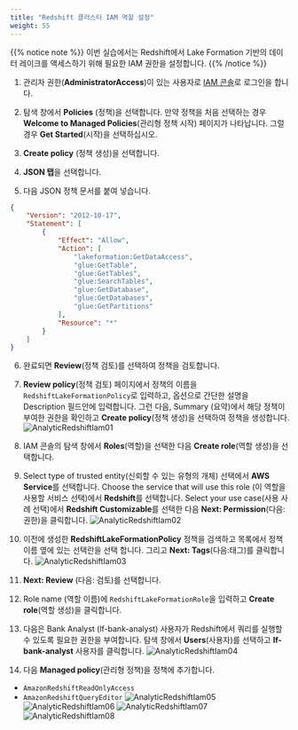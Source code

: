 ```yaml
---
title: "Redshift 클러스터 IAM 역할 설정"
weight: 55
---
```


{{% notice note %}}
이번 실습에서는 Redshift에서 Lake Formation 기반의 데이터 레이크를 액세스하기 위해 필요한 IAM 권한을 설정합니다.
{{% /notice %}}

1. 관리자 권한(**AdministratorAccess**)이 있는 사용자로 [IAM 콘솔](https://console.aws.amazon.com/iam/)로 로그인을 합니다.  

2. 탐색 창에서 **Policies** (정책)을 선택합니다. 만약 정책을 처음 선택하는 경우 **Welcome to Managed Policies**(관리형 정책 시작) 페이지가 나타납니다. 그럴 경우 **Get Started**(시작)을 선택하십시오.   

3. **Create policy** (정책 생성)을 선택합니다.  

4. **JSON 탭**을 선택합니다.  

5. 다음 JSON 정책 문서를 붙여 넣습니다.
```json
{
    "Version": "2012-10-17",
    "Statement": [
        {
            "Effect": "Allow",
            "Action": [
                "lakeformation:GetDataAccess",
                "glue:GetTable",
                "glue:GetTables",
                "glue:SearchTables",
                "glue:GetDatabase",
                "glue:GetDatabases",
                "glue:GetPartitions"
            ],
            "Resource": "*"
        }
    ]
}
```
6. 완료되면 **Review**(정책 검토)를 선택하여 정책을 검토합니다. 

7. **Review policy**(정책 검토) 페이지에서 정책의 이름을 `RedshiftLakeFormationPolicy`로 입력하고, 옵션으로 간단한 설명을 Description 필드안에 입력합니다. 그런 다음, Summary (요약)에서 해당 정책이 부여한 권한을 확인하고 **Create policy**(정책 생성)을 선택하여 정책을 생성합니다.
![AnalyticRedshiftIam01](/images/analytic_redshift_iam_01.png)

8. IAM 콘솔의 탐색 창에서 **Roles**(역할)을 선택한 다음 **Create role**(역할 생성)을 선택합니다.

9. Select type of trusted entity(신뢰할 수 있는 유형의 개체) 선택에서 **AWS Service**를 선택합니다. Choose the service that will use this role (이 역할을 사용할 서비스 선택)에서 **Redshift**를 선택합니다. Select your use case(사용 사례 선택)에서 **Redshift Customizable**를 선택한 다음 **Next: Permission**(다음: 권한)을 클릭합니다.
![AnalyticRedshiftIam02](/images/analytic_redshift_iam_02.png)

10. 이전에 생성한 **RedshiftLakeFormationPolicy** 정책을 검색하고 목록에서 정책 이름 옆에 있는 선택란을 선택 합니다. 그리고 **Next: Tags**(다음:태그)를 클릭합니다.
![AnalyticRedshiftIam03](/images/analytic_redshift_iam_03.png)

11. **Next: Review** (다음: 검토)를 선택합니다.

12. Role name (역할 이름)에 `RedshiftLakeFormationRole`을 입력하고 **Create role**(역할 생성)을 클릭합니다.

13. 다음은 Bank Analyst (lf-bank-analyst) 사용자가 Redshift에서 쿼리를 실행할 수 있도록 필요한 권한을 부여합니다. 탐색 창에서 **Users**(사용자)를 선택하고 **lf-bank-analyst** 사용자를 클릭합니다. 
![AnalyticRedshiftIam04](/images/analytic_redshift_iam_04.png)

14. 다음 **Managed policy**(관리형 정책)을 정책에 추가합니다.
- `AmazonRedshiftReadOnlyAccess`
- `AmazonRedshiftQueryEditor`
![AnalyticRedshiftIam05](/images/analytic_redshift_iam_05.png)
![AnalyticRedshiftIam06](/images/analytic_redshift_iam_06.png)
![AnalyticRedshiftIam07](/images/analytic_redshift_iam_07.png)
![AnalyticRedshiftIam08](/images/analytic_redshift_iam_08.png)
